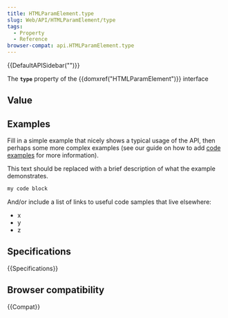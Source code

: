```yaml
---
title: HTMLParamElement.type
slug: Web/API/HTMLParamElement/type
tags:
  - Property
  - Reference
browser-compat: api.HTMLParamElement.type
---
```

{{DefaultAPISidebar("")}}

The **`type`** property of the {{domxref("HTMLParamElement")}} interface 

## Value



## Examples

Fill in a simple example that nicely shows a typical usage of the API, then perhaps some more complex examples (see our guide on how to add [code examples](/en-US/docs/MDN/Contribute/Structures/Code_examples) for more information).

This text should be replaced with a brief description of what the example demonstrates.

```js
my code block
```

And/or include a list of links to useful code samples that live elsewhere:

*   x
*   y
*   z

## Specifications

{{Specifications}}

## Browser compatibility

{{Compat}}


